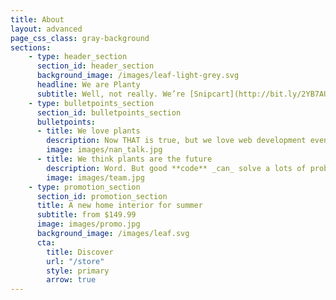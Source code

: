 ```yaml
---
title: About
layout: advanced
page_css_class: gray-background
sections:
    - type: header_section
      section_id: header_section
      background_image: /images/leaf-light-grey.svg
      headline: We are Planty
      subtitle: Well, not really. We’re [Snipcart](http://bit.ly/2YB7AUL)—a bunch of geeks from Québec City. Planty is a theme we built for [Stackbit](https://www.stackbit.com/), a killer JAMstack site-builder. To enable e-commerce on Planty, you’ll need to [sign up for Snipcart](http://bit.ly/2YzKmhP). Testing is forever free, no credit card required.
    - type: bulletpoints_section
      section_id: bulletpoints_section
      bulletpoints:
      - title: We love plants
        description: Now THAT is true, but we love web development even more. We talk about it on our blog, like, [a lot](http://bit.ly/2YA6999). We often craft live demos and open source these bad boys [on GitHub](https://github.com/snipcart). Matter of fact, this Planty theme [is open source too](https://github.com/snipcart/stackbit-theme-planty)! If you spot any bugs, open an issue, and we’ll fire our junior dev. Just kidding Michael, you’re good.
        image: images/nan_talk.jpg
      - title: We think plants are the future
        description: Word. But good **code** _can_ solve a lots of problems, too. New _and_ old. That’s why we help beginners get started with web development through free content and tools, like this theme. We also believe [the JAMstack](https://jamstack.org/) might be one solid pillar on which we build that future.
        image: images/team.jpg
    - type: promotion_section
      section_id: promotion_section
      title: A new home interior for summer
      subtitle: from $149.99
      image: images/promo.jpg
      background_image: /images/leaf.svg
      cta:
        title: Discover
        url: "/store"
        style: primary
        arrow: true
---
```

